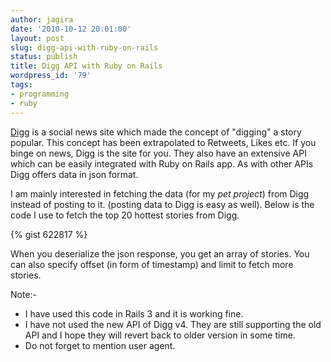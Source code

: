 ```yaml
---
author: jagira
date: '2010-10-12 20:01:00'
layout: post
slug: digg-api-with-ruby-on-rails
status: publish
title: Digg API with Ruby on Rails
wordpress_id: '79'
tags:
- programming
- ruby
---
```


[Digg](http://digg.com) is a social news site which made the
concept of "digging" a story popular. This concept has been
extrapolated to Retweets, Likes etc. If you binge on news, Digg is
the site for you. They also have an extensive API which can be
easily integrated with Ruby on Rails app. As with other APIs Digg
offers data in json format.

I am mainly interested in fetching the data (for my *pet project*)
from Digg instead of posting to it. (posting data to Digg is easy
as well). Below is the code I use to fetch the top 20 hottest
stories from Digg.

{% gist 622817 %}

When you deserialize the json response, you get an array of
stories. You can also specify offset (in form of timestamp) and
limit to fetch more stories.

Note:-

-   I have used this code in Rails 3 and it is working fine.
-   I have not used the new API of Digg v4. They are still
    supporting the old API and I hope they will revert back to older
    version in some time.
-   Do not forget to mention user agent.
